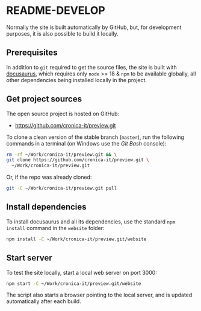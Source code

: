 # README-DEVELOP

Normally the site is built automatically by GitHub, but, for development
purposes, it is also possible to build it locally.

## Prerequisites

In addition to `git` required to get the source files,
the site is built with [docusaurus](https://docusaurus.io),
which requires only `node` >= 18 & `npm` to be available
globally, all other dependencies being installed locally in the project.

## Get project sources

The open source project is hosted on GitHub:

- <https://github.com/cronica-it/preview.git>

To clone a clean version of the stable branch (`master`),
run the following commands in a
terminal (on Windows use the _Git Bash_ console):

```sh
rm -rf ~/Work/cronica-it/preview.git && \
git clone https://github.com/cronica-it/preview.git \
  ~/Work/cronica-it/preview.git
```

Or, if the repo was already cloned:

```sh
git -C ~/Work/cronica-it/preview.git pull
```

## Install dependencies

To install docusaurus and all its dependencies, use the standard `npm install`
command in the `website` folder:

```bash
npm install -C ~/Work/cronica-it/preview.git/website
```

## Start server

To test the site locally, start a local web server on port 3000:

```bash
npm start -C ~/Work/cronica-it/preview.git/website
```

The script also starts a browser pointing to the local server,
and is updated automatically after each build.
